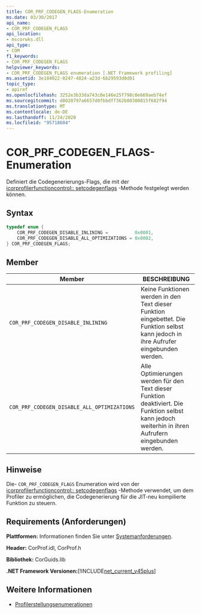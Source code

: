 ```yaml
---
title: COR_PRF_CODEGEN_FLAGS-Enumeration
ms.date: 03/30/2017
api_name:
- COR_PRF_CODEGEN_FLAGS
api_location:
- mscorwks.dll
api_type:
- COM
f1_keywords:
- COR_PRF_CODEGEN_FLAGS
helpviewer_keywords:
- COR_PRF_CODEGEN_FLAGS enumeration [.NET Framework profiling]
ms.assetid: 3e184022-0247-4824-a23d-6b29593d8d01
topic_type:
- apiref
ms.openlocfilehash: 3252e3b33da743c0e146e25f798c0e669aeb74ef
ms.sourcegitcommit: d8020797a6657d0fbbdff362b80300815f682f94
ms.translationtype: MT
ms.contentlocale: de-DE
ms.lasthandoff: 11/24/2020
ms.locfileid: "95718604"
---
```

# <a name="cor_prf_codegen_flags-enumeration"></a>COR_PRF_CODEGEN_FLAGS-Enumeration

Definiert die Codegenerierungs-Flags, die mit der [icorprofilerfunctioncontrol:: setcodegenflags](icorprofilerfunctioncontrol-setcodegenflags-method.md) -Methode festgelegt werden können.  
  
## <a name="syntax"></a>Syntax  
  
```cpp  
typedef enum {  
    COR_PRF_CODEGEN_DISABLE_INLINING =          0x0001,  
    COR_PRF_CODEGEN_DISABLE_ALL_OPTIMIZATIONS = 0x0002,  
} COR_PRF_CODEGEN_FLAGS;  
```  
  
## <a name="members"></a>Member  
  
|Member|BESCHREIBUNG|  
|------------|-----------------|  
|`COR_PRF_CODEGEN_DISABLE_INLINING`|Keine Funktionen werden in den Text dieser Funktion eingebettet. Die Funktion selbst kann jedoch in ihre Aufrufer eingebunden werden.|  
|`COR_PRF_CODEGEN_DISABLE_ALL_OPTIMIZATIONS`|Alle Optimierungen werden für den Text dieser Funktion deaktiviert. Die Funktion selbst kann jedoch weiterhin in ihren Aufrufern eingebunden werden.|  
  
## <a name="remarks"></a>Hinweise  

 Die- `COR_PRF_CODEGEN_FLAGS` Enumeration wird von der [icorprofilerfunctioncontrol:: setcodegenflags](icorprofilerfunctioncontrol-setcodegenflags-method.md) -Methode verwendet, um dem Profiler zu ermöglichen, die Codegenerierung für die JIT-neu kompilierte Funktion zu steuern.  
  
## <a name="requirements"></a>Requirements (Anforderungen)  

 **Plattformen:** Informationen finden Sie unter [Systemanforderungen](../../get-started/system-requirements.md).  
  
 **Header:** CorProf.idl, CorProf.h  
  
 **Bibliothek:** CorGuids.lib  
  
 **.NET Framework Versionen:**[!INCLUDE[net_current_v45plus](../../../../includes/net-current-v45plus-md.md)]  
  
## <a name="see-also"></a>Weitere Informationen

- [Profilerstellungsenumerationen](profiling-enumerations.md)
